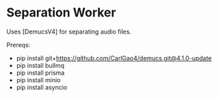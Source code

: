 # Separation Worker

Uses [DemucsV4] for separating audio files.

Prereqs:

- pip install git+https://github.com/CarlGao4/demucs.git@4.1.0-update
- pip install bullmq
- pip install prisma
- pip install minio
- pip install asyncio
